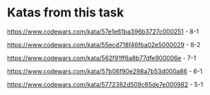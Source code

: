 # Katas from this task

https://www.codewars.com/kata/57e1e61ba396b3727c000251 - 8-1

https://www.codewars.com/kata/55ecd718f46fba02e5000029 - 8-2

https://www.codewars.com/kata/562f91ff6a8b77dfe900006e - 7-1

https://www.codewars.com/kata/57b06f90e298a7b53d000a86 - 6-1

https://www.codewars.com/kata/5772382d509c65de7e000982 - 5-1
